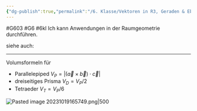 ```yaml
---
{"dg-publish":true,"permalink":"/6. Klasse/Vektoren in R3, Geraden & Ebenen im Raum, Rn/Anwendungen in der Raumgeometrie/"}
---
```


#G603 #G6 #6kl
Ich kann Anwendungen in der Raumgeometrie durchführen.

siehe auch:
___

Volumsformeln für
* Parallelepiped
	$V_P=|(\vec{a} \times \vec{b}) \cdot \vec{c}|$
* dreiseitiges Prisma
	$V_D=V_P/2$
* Tetraeder
	$V_T=V_P/6$
	
![Pasted image 20231019165749.png|500](/img/user/0%20Meta/Bilder/Pasted%20image%2020231019165749.png)